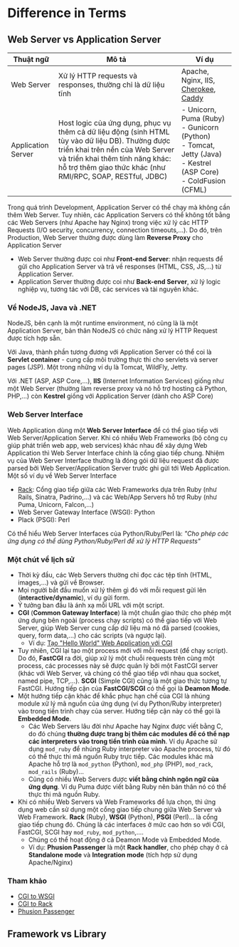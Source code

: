 # Difference in Terms

## Web Server vs Application Server

| Thuật ngữ | Mô tả | Ví dụ |
|--|--|--|
|Web Server|Xử lý HTTP requests và responses, thường chỉ là dữ liệu tĩnh|Apache, Nginx, IIS, [Cherokee](https://cherokee-project.com/), [Caddy](https://caddyserver.com/)|
|Application Server|Host logic của ứng dụng, phục vụ thêm cả dữ liệu động (sinh HTML tùy vào dữ liệu DB). Thường được triển khai trên nền của Web Server và triển khai thêm tính năng khác: hỗ trợ thêm giao thức khác (như RMI/RPC, SOAP, RESTful, JDBC)|- Unicorn, Puma (Ruby)<br>- Gunicorn (Python)<br>- Tomcat, Jetty (Java)<br>- Kestrel (ASP Core)<br>- ColdFusion (CFML)|

Trong quá trình Development, Application Server có thể chạy mà không cần thêm Web Server.
Tuy nhiên, các Application Servers có thể không tốt bằng các Web Servers (như Apache hay Nginx) trong việc xử lý các HTTP Requests (I/O security, concurrency, connection timeouts,...). Do đó, trên Production, Web Server thường được dùng làm **Reverse Proxy** cho Application Server
- Web Server thường được coi như **Front-end Server**: nhận requests để gửi cho Application Server và trả về responses (HTML, CSS, JS,...) từ Application Server.
- Application Server thường được coi như **Back-end Server**, xử lý logic nghiệp vụ, tương tác với DB, các services và tài nguyên khác.

### Về NodeJS, Java và .NET

NodeJS, bên cạnh là một runtime environment, nó cũng là là một Application Server, bản thân NodeJS có chức năng xử lý HTTP Request được tích hợp sẵn.

Với Java, thành phần tương đương với Application Server có thể coi là **Servlet container** - cung cấp môi trường thực thi cho servlets và server pages (JSP). Một trong những ví dụ là Tomcat, WildFly, Jetty.

Với .NET (ASP, ASP Core,...), **IIS** (Internet Information Services) giống như một Web Server (thường làm reverse proxy và nó hỗ trợ hosting cả Python, PHP,...) còn **Kestrel** giống với Application Server (dành cho ASP Core)

### Web Server Interface

Web Application dùng một **Web Server Interface** để có thể giao tiếp với Web Server/Application Server. Khi có nhiều Web Frameworks (bộ công cụ giúp phát triển web app, web services) khác nhau để xây dựng Web Application thì Web Server Interface chính là cổng giao tiếp chung. Nhiệm vụ của Web Server Interface thường là đóng gói dữ liệu request đã được parsed bởi Web Server/Application Server trước ghi gửi tới Web Application. Một số ví dụ về Web Server Interface
- [Rack](https://github.com/rack/rack): Cổng giao tiếp giữa các Web Frameworks dựa trên Ruby (như Rails, Sinatra, Padrino,...) và các Web/App Servers hỗ trợ Ruby (như Puma, Unicorn, Falcon,...)
- Web Server Gateway Interface (WSGI): Python
- Plack (PSGI): Perl

Có thể hiểu Web Server Interfaces của Python/Ruby/Perl là: *"Cho phép các ứng dụng có thể dùng Python/Ruby/Perl để xử lý HTTP Requests"*

### Một chút về lịch sử

- Thời kỳ đầu, các Web Servers thường chỉ đọc các tệp tĩnh (HTML, images,...) và gửi về Browser.
- Mọi người bắt đầu muốn xử lý thêm gì đó với mỗi request gửi lên (**interactive/dynamic**), ví dụ gửi form.
- Ý tưởng ban đầu là ánh xạ mỗi URL với một script.
- **CGI** (**Common Gateway Interface**) là một chuẩn giao thức cho phép một ứng dụng bên ngoài (process chạy scripts) có thể giao tiếp với Web Server, giúp Web Server cung cấp dữ liệu mà nó đã parsed (cookies, query, form data,...) cho các scripts (và ngược lại).
  - Ví dụ: [Tạo "Hello World" Web Application với CGI](https://code-maven.com/set-up-cgi-with-apache)
- Tuy nhiên, CGI lại tạo một process mới với mỗi request (để chạy script). Do đó, **FastCGI** ra đời, giúp xử lý một chuỗi requests trên cùng một process, các processes này sẽ được quản lý bởi một FastCGI server (khác với Web Server, và chúng có thể giao tiếp với nhau qua socket, named pipe, TCP,...). **SCGI** (Simple CGI) cũng là một giao thức tương tự FastCGI. Hướng tiếp cận của **FastCGI/SCGI** có thể gọi là **Deamon Mode**.
- Một hướng tiếp cận khác để khắc phục hạn chế của CGI là nhúng module xử lý mã nguồn của ứng dụng (ví dụ Python/Ruby interpreter) vào trong tiến trình chạy của server. Hướng tiếp cận này có thể gọi là **Embedded Mode**.
  - Các Web Servers lâu đời như Apache hay Nginx được viết bằng C, do đó chúng **thường được trang bị thêm các modules để có thể nạp các interpreters vào trong tiến trình của mình**. Ví dụ Apache sử dụng `mod_ruby` để nhúng Ruby interpreter vào Apache process, từ đó có thể thực thi mã nguồn Ruby trực tiếp. Các modules khác mà Apache hỗ trợ là `mod_python` (Python), `mod_php` (PHP), `mod_rack`, `mod_rails` (Ruby)...
  - Cũng có nhiều Web Servers được **viết bằng chính ngôn ngữ của ứng dụng**. Ví dụ Puma được viết bằng Ruby nên bản thân nó có thể thực thi mã nguồn Ruby.
- Khi có nhiều Web Servers và Web Frameworks để lựa chọn, thì ứng dụng web cần sử dụng một cổng giao tiếp chung giữa Web Server và Web Framework. **Rack** (Ruby), **WSGI** (Python), **PSGI** (Perl)... là cổng giao tiếp chung đó. Chúng là các interfaces ở mức cao hơn so với CGI, FastCGI, SCGI hay `mod_ruby`, `mod_python`,....
  - Chúng có thể hoạt động ở cả Deamon Mode và Embedded Mode. 
  - Ví dụ: **Phusion Passenger** là một **Rack handler**, cho phép chạy ở cả **Standalone mode** và **Integration mode** (tích hợp sử dụng Apache/Nginx)

### Tham khảo

- [CGI to WSGI](https://docs.python.org/2/howto/webservers.html)
- [CGI to Rack](https://stackoverflow.com/a/39858533)
- [Phusion Passenger](https://www.phusionpassenger.com/docs/tutorials/fundamental_concepts/ruby/)

## Framework vs Library
